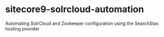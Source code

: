 # sitecore9-solrcloud-automation
Automating SolrCloud and Zookeeper configuration using the SearchStax hosting provider
